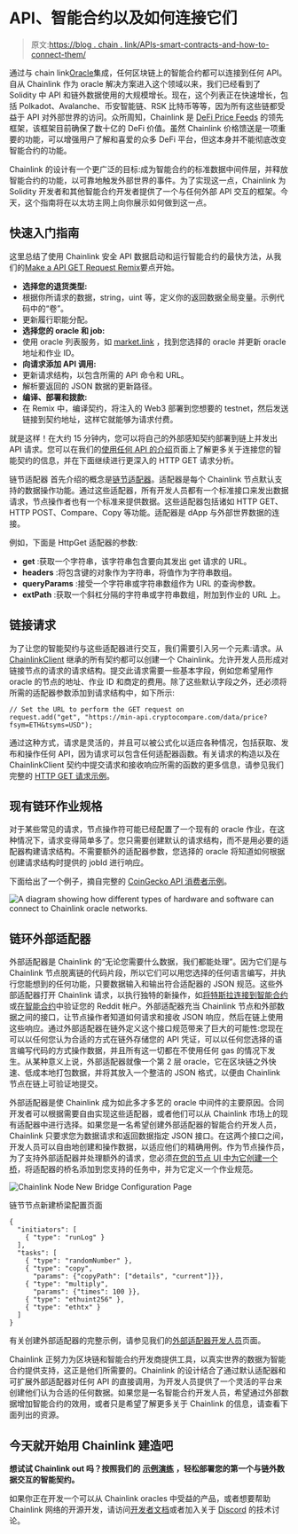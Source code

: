 # API、智能合约以及如何连接它们

> 原文:[https://blog . chain . link/APIs-smart-contracts-and-how-to-connect-them/](https://blog.chain.link/apis-smart-contracts-and-how-to-connect-them/)

通过与 chain link[Oracle](https://chain.link/education/blockchain-oracles)集成，任何区块链上的智能合约都可以连接到任何 API。自从 Chainlink 作为 oracle 解决方案进入这个领域以来，我们已经看到了 Solidity 中 API 和链外数据使用的大规模增长。现在，这个列表正在快速增长，包括 Polkadot、Avalanche、币安智能链、RSK 比特币等等，因为所有这些链都受益于 API 对外部世界的访问。众所周知，Chainlink 是 [DeFi Price Feeds](https://chain.link/solutions/defi) 的领先框架，该框架目前确保了数十亿的 DeFi 价值。虽然 Chainlink 价格馈送是一项重要的功能，可以增强用户了解和喜爱的众多 DeFi 平台，但这本身并不能彻底改变智能合约的功能。

Chainlink 的设计有一个更广泛的目标:成为智能合约的标准数据中间件层，并释放智能合约的功能，以可靠地触发外部世界的事件。为了实现这一点，Chainlink 为 Solidity 开发者和其他智能合约开发者提供了一个与任何外部 API 交互的框架。今天，这个指南将在以太坊主网上向你展示如何做到这一点。

## 快速入门指南

这里总结了使用 Chainlink 安全 API 数据启动和运行智能合约的最快方法，从我们的[Make a API GET Request Remix](https://remix.ethereum.org/#url=https://docs.chain.link/samples/APIRequests/APIConsumer.sol&optimize=false&runs=200&evmVersion=null&version=soljson-v0.8.7+commit.e28d00a7.js)要点开始。

*   **选择您的退货类型:**
*   根据你所请求的数据，string，uint 等，定义你的返回数据全局变量。示例代码中的“卷”。
*   更新履行职能分配。
*   **选择您的 oracle 和 job:**
*   使用 oracle 列表服务，如 [market.link](http://market.link/) ，找到您选择的 oracle 并更新 oracle 地址和作业 ID。
*   **向请求添加 API 调用:**
*   更新请求结构，以包含所需的 API 命令和 URL。
*   解析要返回的 JSON 数据的更新路径。
*   **编译、部署和拨款:**
*   在 Remix 中，编译契约，将注入的 Web3 部署到您想要的 testnet，然后发送链接到契约地址，这样它就能够为请求付费。

就是这样！在大约 15 分钟内，您可以将自己的外部感知契约部署到链上并发出 API 请求。您可以在我们的[使用任何 API 的介绍](https://docs.chain.link/docs/request-and-receive-data)页面上了解更多关于连接您的智能契约的信息，并在下面继续进行更深入的 HTTP GET 请求分析。

链节适配器
首先介绍的概念是[链节适配器](https://docs.chain.link/docs/adapters)。适配器是每个 Chainlink 节点默认支持的数据操作功能。通过这些适配器，所有开发人员都有一个标准接口来发出数据请求，节点操作者也有一个标准来提供数据。这些适配器包括诸如 HTTP GET、HTTP POST、Compare、Copy 等功能。适配器是 dApp 与外部世界数据的连接。

例如，下面是 HttpGet 适配器的参数:

*   **get** :获取一个字符串，该字符串包含要向其发出 get 请求的 URL。
*   **headers** :将包含键的对象作为字符串，将值作为字符串数组。
*   **queryParams** :接受一个字符串或字符串数组作为 URL 的查询参数。
*   **extPath** :获取一个斜杠分隔的字符串或字符串数组，附加到作业的 URL 上。

## **链接请求**

为了让您的智能契约与这些适配器进行交互，我们需要引入另一个元素:请求。从 [ChainlinkClient](https://github.com/smartcontractkit/chainlink/blob/develop/evm-contracts/src/v0.6/ChainlinkClient.sol) 继承的所有契约都可以创建一个 Chainlink。允许开发人员形成对链接节点的请求的请求结构。提交此请求需要一些基本字段，例如您希望用作 oracle 的节点的地址、作业 ID 和商定的费用。除了这些默认字段之外，还必须将所需的适配器参数添加到请求结构中，如下所示:

```
// Set the URL to perform the GET request on
request.add("get", "https://min-api.cryptocompare.com/data/price?fsym=ETH&tsyms=USD");

```

通过这种方式，请求是灵活的，并且可以被公式化以适应各种情况，包括获取、发布和操作任何 API，因为请求可以包含任何适配器函数。有关请求的构造以及在 ChainlinkClient 契约中提交请求和接收响应所需的函数的更多信息，请参见我们完整的 [HTTP GET 请求示例](https://docs.chain.link/docs/make-a-http-get-request)。

## **现有链环作业规格**

对于某些常见的请求，节点操作符可能已经配置了一个现有的 oracle 作业，在这种情况下，请求变得简单多了。您只需要创建默认的请求结构，而不是用必要的适配器构建请求结构。不需要额外的适配器参数，您选择的 oracle 将知道如何根据创建请求结构时提供的 jobId 进行响应。

下面给出了一个例子，摘自完整的 [CoinGecko API 消费者示例](https://docs.chain.link/docs/existing-job-request)。

![A diagram showing how different types of hardware and software can connect to Chainlink oracle networks. ](../Images/55f9d69811f8e221799b33f337d41919.png)

## **链环外部适配器**

外部适配器是 Chainlink 的“无论您需要什么数据，我们都能处理”。因为它们是与 Chainlink 节点脱离链的代码片段，所以它们可以用您选择的任何语言编写，并执行您能想到的任何功能，只要数据输入和输出符合适配器的 JSON 规范。这些外部适配器打开 Chainlink 请求，以执行独特的新操作，如[将特斯拉连接到智能合约](https://blog.chain.link/create-tesla-smart-contract-rental/)或[在智能合约](https://blog.chain.link/oauth-and-api-authentication-in-smart-contracts-2/)中验证您的 Reddit 帐户。外部适配器充当 Chainlink 节点和外部数据之间的接口，让节点操作者知道如何请求和接收 JSON 响应，然后在链上使用这些响应。通过外部适配器在链外定义这个接口规范带来了巨大的可能性:您现在可以以任何您认为合适的方式在链外存储您的 API 凭证，可以以任何您选择的语言编写代码的方式操作数据，并且所有这一切都在不使用任何 gas 的情况下发生。从某种意义上说，外部适配器就像一个第 2 层 oracle，它在区块链之外快速、低成本地打包数据，并将其放入一个整洁的 JSON 格式，以便由 Chainlink 节点在链上可验证地提交。

外部适配器是使 Chainlink 成为如此多才多艺的 oracle 中间件的主要原因。合同开发者可以根据需要自由实现这些适配器，或者他们可以从 Chainlink 市场上的现有适配器中进行选择。如果您是一名希望创建外部适配器的智能合约开发人员，Chainlink 只要求您为数据请求和返回数据指定 JSON 接口。在这两个接口之间，开发人员可以自由地创建和操作数据，以适应他们的精确用例。作为节点操作员，为了支持外部适配器并处理额外的请求，您必须[在您的节点 UI 中为它创建一个桥](https://docs.chain.link/docs/node-operators#config)，将适配器的桥名添加到您支持的任务中，并为它定义一个作业规范。



![Chainlink Node New Bridge Configuration Page](../Images/b7fd5e2d27d28b7cb41109b98d3970bd.png)

<figcaption id="caption-attachment-1162" class="wp-caption-text">链节节点新建桥梁配置页面</figcaption>





```
{
  "initiators": [
    { "type": "runLog" }
  ],
  "tasks": [
    { "type": "randomNumber" },
    { "type": "copy",
      "params": {"copyPath": ["details", "current"]}},
    { "type": "multiply",
      "params": {"times": 100 }},
    { "type": "ethuint256" },
    { "type": "ethtx" }
  ]
}

```

有关创建外部适配器的完整示例，请参见我们的[外部适配器开发人员](https://docs.chain.link/docs/developers)页面。

Chainlink 正努力为区块链和智能合约开发商提供工具，以真实世界的数据为智能合约提供支持，这正是他们所需要的。Chainlink 的设计结合了通过默认适配器和可扩展外部适配器对任何 API 的直接调用，为开发人员提供了一个灵活的平台来创建他们认为合适的任何数据。如果您是一名智能合约开发人员，希望通过外部数据增加智能合约的效用，或者只是希望了解更多关于 Chainlink 的信息，请查看下面列出的资源。

## 今天就开始用 Chainlink 建造吧

**想试试 Chainlink out 吗？按照我们的** [**示例演练**](https://docs.chain.link/docs/example-walkthrough) **，轻松部署您的第一个与链外数据交互的智能契约。**

如果你正在开发一个可以从 Chainlink oracles 中受益的产品，或者想要帮助 Chainlink 网络的开源开发，请访问[开发者文档](https://docs.chain.link/)或者加入关于 [Discord](https://discordapp.com/invite/aSK4zew) 的技术讨论。